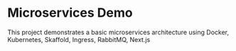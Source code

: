 # Microservices Demo

This project demonstrates a basic microservices architecture using Docker, Kubernetes, Skaffold, Ingress, RabbitMQ, Next.js